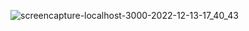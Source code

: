 
![screencapture-localhost-3000-2022-12-13-17_40_43](https://user-images.githubusercontent.com/113104316/207316406-affc094c-8abe-4420-8f76-1d623fe42dad.png)

